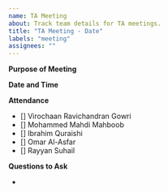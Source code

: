```yaml
---
name: TA Meeting
about: Track team details for TA meetings.
title: "TA Meeting - Date"
labels: "meeting"
assignees: ""
---
```


**Purpose of Meeting**

**Date and Time**

**Attendance**

- [] Virochaan Ravichandran Gowri
- [] Mohammed Mahdi Mahboob
- [] Ibrahim Quraishi
- [] Omar Al-Asfar
- [] Rayyan Suhail

**Questions to Ask**

-
